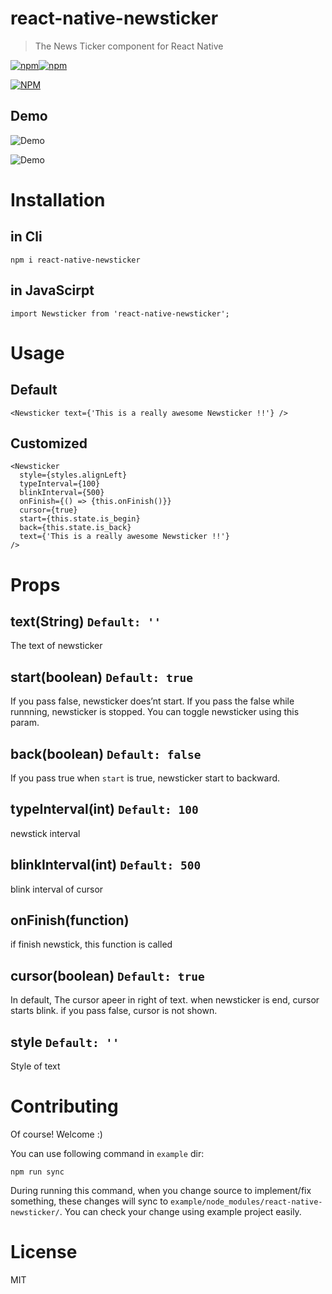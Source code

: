 react-native-newsticker
==
> The News Ticker component for React Native

[![npm](https://img.shields.io/npm/v/react-native-newsticker.svg)]()[![npm](https://img.shields.io/npm/l/react-native-newsticker.svg)]()

[![NPM](https://nodei.co/npm/react-native-newsticker.png?downloads=true&downloadRank=true&stars=true)](https://nodei.co/npm/react-native-newsticker/)

Demo
---

![Demo](./doc/simple_demo.gif)

![Demo](./doc/restart_demo.gif)

Installation
==

in Cli
---
```
npm i react-native-newsticker
```

in JavaScirpt
---
```
import Newsticker from 'react-native-newsticker';
```


Usage
===

Default
---
```
<Newsticker text={'This is a really awesome Newsticker !!'} />
```

Customized
---
```
<Newsticker
  style={styles.alignLeft}
  typeInterval={100}
  blinkInterval={500}
  onFinish={() => {this.onFinish()}}
  cursor={true}
  start={this.state.is_begin}
  back={this.state.is_back}
  text={'This is a really awesome Newsticker !!'}
/>
```


Props
===

text(String) `Default: ''`
---
The text of newsticker

start(boolean) `Default: true`
---
If you pass false, newsticker does’nt start. If you pass the false while runnning, newsticker is stopped. You can toggle newsticker using this param.

back(boolean) `Default: false`
---
If you pass true when `start` is true, newsticker start to backward.

typeInterval(int) `Default: 100`
---
newstick interval

blinkInterval(int) `Default: 500`
---
blink interval of cursor

onFinish(function)
---
if finish newstick, this function is called

cursor(boolean) `Default: true`
---
In default, The cursor apeer in right of text. when newsticker is end, cursor starts blink.
if you pass false, cursor is not shown.

style `Default: ''`
---
Style of text


Contributing
==
Of course! Welcome :)


You can use following command in `example` dir:

```
npm run sync
```

During running this command, when you change source to implement/fix something, these changes will sync to `example/node_modules/react-native-newsticker/`. You can check your change using example project easily.



License
==
MIT

